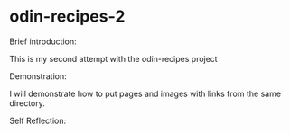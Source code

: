 # odin-recipes-2

Brief introduction: 

This is my second attempt with the odin-recipes project

Demonstration: 

I will demonstrate how to put pages and images with links from the same directory.

Self Reflection: 

